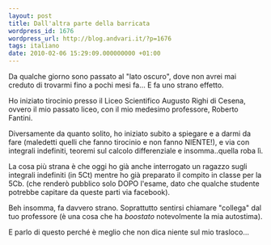 ```yaml
---
layout: post
title: Dall'altra parte della barricata
wordpress_id: 1676
wordpress_url: http://blog.andvari.it/?p=1676
tags: italiano
date: 2010-02-06 15:29:09.000000000 +01:00
---
```

Da qualche giorno sono passato al "lato oscuro", dove non avrei mai creduto di trovarmi fino a pochi mesi fa... E fa uno strano effetto.

Ho iniziato tirocinio presso il Liceo Scientifico Augusto Righi di Cesena, ovvero il mio passato liceo, con il mio medesimo professore, Roberto Fantini.

Diversamente da quanto solito, ho iniziato subito a spiegare e a darmi da fare (maledetti quelli che fanno tirocinio e non fanno NIENTE!), e via con integrali indefiniti, teoremi sul calcolo differenziale e insomma..quella roba lì.

La cosa più strana è che oggi ho già anche interrogato un ragazzo sugli integrali indefiniti (in 5Ct) mentre ho già preparato il compito in classe per la 5Cb. (che renderò pubblico solo DOPO l'esame, dato che qualche studente potrebbe capitare da queste parti via facebook).

Beh insomma, fa davvero strano. Soprattutto sentirsi chiamare "collega" dal tuo professore (è una cosa che ha <em>boostato</em> notevolmente la mia autostima).

E parlo di questo perché è meglio che non dica niente sul mio trasloco...
